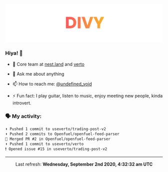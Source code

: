 
![](https://github.com/divy-work/divy-work/raw/master/assets/divy.png)

### Hiya! 👋

- 🔭 Core team at [nest.land](https://github.com/nestdotland/nest.land) and [verto](https://github.com/useverto/verto)

- 💬 Ask me about anything

- 📫 How to reach me: [@undefined_void](https://instagram.com/divy.exe)

- ⚡ Fun fact: I play guitar, listen to music, enjoy meeting new people, kinda introvert.

### 🗣 My activity:

```
⬆️ Pushed 1 commit to useverto/trading-post-v2
⬆️ Pushed 2 commits to Openfuel/openfuel-feed-parser
🎉 Merged PR #2 in Openfuel/openfuel-feed-parser
⬆️ Pushed 1 commit to useverto/verto
❗️ Opened issue #15 in useverto/trading-post-v2
```

------------
<p align="center">Last refresh: <b>Wednesday, September 2nd 2020, 4:32:32 am UTC</b></p>
